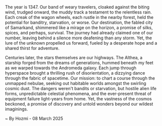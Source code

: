 
The year is 1347.  Our band of weary travelers, cloaked against the biting wind, trudged onward, the muddy track a testament to the relentless rain.  Each creak of the wagon wheels, each rustle in the nearby forest, held the potential for banditry, starvation, or worse.  Our destination, the fabled city of Samarkand, shimmered like a mirage on the horizon, a promise of silks, spices, and perhaps, survival.  The journey had already claimed one of our number, leaving behind a silence more deafening than any storm.  Yet, the lure of the unknown propelled us forward, fueled by a desperate hope and a shared thirst for adventure.

Centuries later, the stars themselves are our highways.  The Althea, a starship forged from the dreams of generations, hummed beneath my feet as we warped towards the Andromeda galaxy.  Each jump through hyperspace brought a thrilling rush of disorientation, a dizzying dance through the fabric of spacetime.  Our mission: to chart a course through the unmapped nebulae, seeking out habitable worlds amongst the swirling cosmic dust.  The dangers weren't bandits or starvation, but hostile alien life forms, unpredictable celestial phenomena, and the ever-present threat of equipment failure light-years from home.  Yet, the vastness of the cosmos beckoned, a promise of discovery and untold wonders beyond our wildest imaginings.

~ By Hozmi - 08 March 2025
